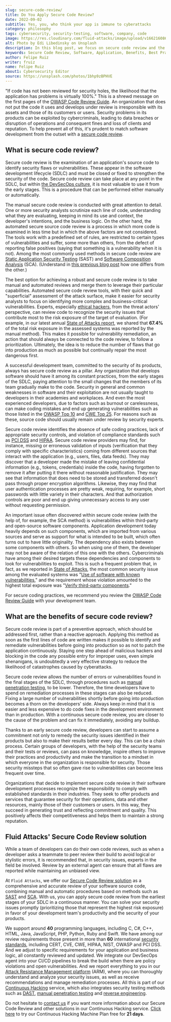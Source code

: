 ```yaml
---
slug: secure-code-review/
title: Do You Apply Secure Code Review?
date: 2022-09-02
subtitle: Yes, you, who think your app is immune to cyberattacks
category: philosophy
tags: cybersecurity, security-testing, software, company, code
image: https://res.cloudinary.com/fluid-attacks/image/upload/v1662160860/blog/secure-code-review/cover_secure_code_review.webp
alt: Photo by Edi Libedinsky on Unsplash
description: In this blog post, we focus on secure code review and the benefits of applying it early and consistently in your software development lifecycles.
keywords: Secure Code Review, Software, Application, Benefits, Best Practices, Vulnerabilities, Ethical Hacking, Pentesting
author: Felipe Ruiz
writer: fruiz
name: Felipe Ruiz
about1: Cybersecurity Editor
source: https://unsplash.com/photos/1bhp9zBPHVE
---
```


"If code has not been reviewed for security holes,
the likelihood that the application has problems is virtually 100%."
This is a shrewd message
on the first pages of the [OWASP Code Review Guide](https://owasp.org/www-pdf-archive/OWASP_Code_Review_Guide_v2.pdf).
An organization that does not put the code it uses and develops under review
is irresponsible with its assets
and those of its customers or users.
Security problems in its products can be exploited by cybercriminals,
leading to data breaches or disruption of operations
and consequent fines and loss of clients and reputation.
To help prevent all of this,
it's prudent to match software development from the outset
with a [secure code review](../../solutions/secure-code-review/).

## What is secure code review?

Secure code review is the examination of an application's source code
to identify security flaws or vulnerabilities.
These appear in the software development lifecycle (SDLC)
and must be closed or fixed to strengthen the security of the code.
Secure code review can take place at any point in the SDLC,
but within [the DevSecOps culture](../devsecops-concept/),
it is most valuable to use it from the early stages.
This is a procedure
that can be performed either manually or automatically.

The manual secure code review is conducted with great attention to detail.
One or more security analysts scrutinize each line of code,
understanding what they are evaluating,
keeping in mind its use and context,
the developer's intentions,
and the business logic.
On the other hand,
the automated secure source code review is a process
in which more code is examined in less time
but in which the above factors are not considered.
The tools work with a predefined set of rules,
are restricted to certain types of vulnerabilities
and suffer,
some more than others,
from the defect of reporting false positives
(saying that something is a vulnerability when it is not).
Among the most commonly used methods in secure code review
are [Static Application Security Testing](../../categories/sast/)
(SAST)
and [Software Composition Analysis](../../categories/sca/)
(SCA).
(Understand in [this previous blog post](../differences-between-sast-sca-dast/)
how one differs from the other.)

The best option for achieving a robust and secure code review
is to take manual and automated reviews
and merge them to leverage their particular capabilities.
Automated secure code review tools,
with their quick and "superficial" assessment of the attack surface,
make it easier for security analysts
to focus on identifying more complex and business-critical vulnerabilities.
Experts,
especially [ethical hackers](../../solutions/ethical-hacking/),
from the threat actors' perspective,
can review code to recognize the security issues
that contribute most to the risk exposure of the target of evaluation.
(For example,
in our latest annual [State of Attacks report](https://try.fluidattacks.tech/state-of-attacks-2022/),
we shared that **67.4%** of the total risk exposure
in the assessed systems
was reported by the manual method).
This makes it possible for vulnerability remediation,
an action that should always be connected to the code review,
to follow a prioritization.
Ultimately,
the idea is to reduce the number of flaws
that go into production
as much as possible
but continually repair the most dangerous first.

A successful development team,
committed to the security of its products,
always has secure code review as a pillar.
Any organization that develops software should have it
among its constant practices,
from the early stages of the SDLC,
paying attention to the small changes
that the members of its team gradually make to the code.
Security in general
and common weaknesses in software and their exploitation
are not usually taught to developers in their academies and workplaces.
And even the most experienced developers,
due to factors such as burnout or carelessness,
can make coding mistakes
and end up generating vulnerabilities
such as those listed in the [OWASP Top 10](https://docs.fluidattacks.com/criteria/compliance/owasp10)
and [CWE Top 25](https://docs.fluidattacks.com/criteria/compliance/cwe25).
For reasons such as these,
source code should usually remain under review
by security experts.

Secure code review identifies the absence of safe coding practices,
lack of appropriate security controls,
and violation of compliance standards
such as [PCI DSS](https://docs.fluidattacks.com/criteria/compliance/pci)
and [HIPAA](https://docs.fluidattacks.com/criteria/compliance/hipaa).
Secure code review providers may find,
for instance,
missing or erroneous validation of inputs
(verification that they comply with specific characteristics)
coming from different sources
that interact with the application
(e.g., users, files, data feeds).
They may discover that
a developer made the mistake of leaving confidential information
(e.g., tokens, credentials)
inside the code,
having forgotten to remove it
after putting it there without reasonable justification.
They may see that information
that does need to be stored and transferred
doesn't pass through proper encryption algorithms.
Likewise,
they may find that user authentication processes are pretty weak,
requiring, for example, short passwords
with little variety in their characters.
And that authorization controls are poor
and end up giving unnecessary access to any user
without requesting permission.

An important issue often discovered within secure code review
(with the help of, for example, the SCA method)
is vulnerabilities within third-party and open-source software components.
Application development today heavily depends on such components,
which are imported from various sources
and serve as support for what is intended to be built,
which often turns out to have little originality.
The dependency also exists between some components with others.
So when using one of them,
the developer may not be aware of the relation of this one with the others.
Cybercriminals have among their desired targets
these dependencies and components
to look for vulnerabilities to exploit.
This is such a frequent problem that,
in fact,
as we reported in [State of Attacks](https://try.fluidattacks.tech/state-of-attacks-2022/),
the most common security issue
among the evaluated systems
was "[Use of software with known vulnerabilities](https://docs.fluidattacks.com/criteria/vulnerabilities/011),"
and the requirement whose violation amounted to the highest total exposure
was "[Verify third-party components](https://docs.fluidattacks.com/criteria/requirements/262)."

For secure coding practices,
we recommend you review the [OWASP Code Review Guide](https://owasp.org/www-pdf-archive/OWASP_Code_Review_Guide_v2.pdf)
with your development team.

<cta-banner
  buttontxt="Read more"
  link="/solutions/secure-code-review/"
  title="Get started with Fluid Attacks' Secure Code Review solution right now"
/>

## What are the benefits of secure code review?

Secure code review is part of a preventive approach,
which should be addressed first,
rather than a reactive approach.
Applying this method as soon as the first lines of code are written
makes it possible to identify and remediate vulnerabilities
before going into production
so as not to patch the application continuously.
Staying one step ahead of malicious hackers
and blocking in the code any possible entry for improper uses,
even simple shenanigans,
is undoubtedly a very effective strategy
to reduce the likelihood of catastrophes caused by cyberattacks.

Secure code review allows the number of errors or vulnerabilities
found in the final stages of the SDLC,
through procedures such as [manual penetration testing](../../solutions/penetration-testing/),
to be lower.
Therefore,
the time developers have to spend on remediation processes
in these stages can also be reduced.
Fixing a large number of vulnerabilities shortly before going into production
becomes a thorn on the developers' side.
Always keep in mind that
it is easier and less expensive
to do code fixes in the development environment than in production.
With a continuous secure code review,
you are closer to the cause of the problem
and can fix it immediately,
avoiding any buildup.

Thanks to an early secure code review,
developers can start to assume a commitment
not only to remedy the security issues identified in their products
but also to make their results better every day.
This can be a chain process.
Certain groups of developers,
with the help of the security teams and their tests or reviews,
can pass on knowledge,
inspire others to improve their practices and productivity
and make the transition to a mindset
in which everyone in the organization is responsible for security.
Those security missteps that so often gave rise to vulnerabilities
can become less frequent over time.

Organizations that decide to implement secure code review
in their software development processes
recognize the responsibility
to comply with established standards in their industries.
They seek to offer products and services
that guarantee security for their operations,
data and other resources,
mainly those of their customers or users.
In this way,
they succeed in generating trust and reflecting commitment and quality.
This positively affects their competitiveness
and helps them to maintain a strong reputation.

## Fluid Attacks' Secure Code Review solution

While a team of developers can do their own code reviews,
such as when a developer asks a teammate to peer review their build
to avoid logical or stylistic errors,
it is recommended that,
in security issues,
experts in the field be involved.
Review by an external agent can ensure that all flaws are reported
while maintaining an unbiased view.

At `Fluid Attacks`,
we offer our [Secure Code Review solution](../../solutions/secure-code-review/)
as a comprehensive and accurate review of your software source code,
combining manual and automatic procedures
based on methods such as [SAST](../../categories/sast/)
and [SCA](../../categories/sca/).
With us,
you can apply secure code review from the earliest stages of your SDLC
in a continuous manner.
You can solve your security issues promptly
(prioritizing those that represent the highest risk exposure)
in favor of your development team's productivity
and the security of your products.

We support around **40** programming languages,
including C, C#, C++, HTML, Java, JavaScript,
PHP, Python, Ruby and Swift.
We have among our review requirements
those present in more than **60** international [security standards](https://docs.fluidattacks.com/criteria/compliance/),
including CERT, CVE, CWE, HIPAA, NIST, OWASP and PCI DSS.
And we adjust to specific requirements for your application and business logic,
all constantly reviewed and updated.
We integrate our DevSecOps agent into your CI/CD pipelines
to break the build when there are policy violations and open vulnerabilities.
And we report everything to you
in our [Attack Resistance Management platform](https://app.fluidattacks.com/)
(ARM),
where you can thoroughly understand and analyze your security issues,
as well as receive recommendations and manage remediation processes.
All this is part of our [Continuous Hacking](../../services/continuous-hacking/)
service,
which also integrates security testing methods such as [DAST](../../categories/dast/),
[manual penetration testing](../../solutions/penetration-testing/)
and [reverse engineering](../../categories/re/).

Do not hesitate to [contact us](../../contact-us/)
if you want more information about our Secure Code Review
and other solutions in our Continuous Hacking service.
[Click here](../../free-trial/)
to try our Continuous Hacking Machine Plan free for **21 days**.
